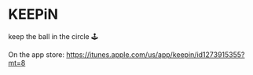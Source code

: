 # KEEPiN
keep the ball in the circle 🕹️


On the app store:
https://itunes.apple.com/us/app/keepin/id1273915355?mt=8
